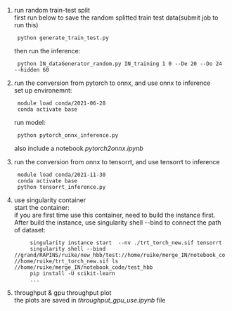 1. run random train-test split   
    first run below to save the random splitted train test data(submit job to run this)  
         
        python generate_train_test.py
        
    then run the inference:  
         
        python IN_dataGenerator_random.py IN_training 1 0 --De 20 --Do 24 --hidden 60
        

2. run the conversion from pytorch to onnx, and use onnx to inference  
    set up environemnt: 
         
        module load conda/2021-06-28  
        conda activate base
        
    run model: 
         
        python pytorch_onnx_inference.py
        
    also include a notebook *pytorch2onnx.ipynb*
        
3. run the conversion from onnx to tensorrt, and use tensorrt  to inference     
         
        module load conda/2021-11-30   
        conda activate base
        python tensorrt_inference.py
          

4. use singularity container  
    start the container:  
        if you are first time use this container, need to build the instance first. After build the instance, use singularity shell --bind to connect the path of dataset:  
             
            singularity instance start  --nv ./trt_torch_new.sif tensorrt  
            singularity shell --bind //grand/RAPINS/ruike/new_hbb/test://home/ruike/merge_IN/notebook_code/test_hbb //home/ruike/trt_torch_new.sif ls //home/ruike/merge_IN/notebook_code/test_hbb   
            pip install -U scikit-learn
            ...
            

5. throughput & gpu throughput plot   
    the plots are saved in *throughput_gpu_use.ipynb* file
            
        
